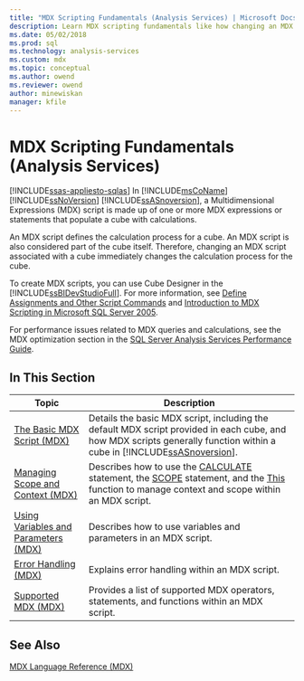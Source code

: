 ```yaml
---
title: "MDX Scripting Fundamentals (Analysis Services) | Microsoft Docs"
description: Learn MDX scripting fundamentals like how changing an MDX script associated with a cube immediately changes the calculation process for the cube.
ms.date: 05/02/2018
ms.prod: sql
ms.technology: analysis-services
ms.custom: mdx
ms.topic: conceptual
ms.author: owend
ms.reviewer: owend
author: minewiskan
manager: kfile
---
```

# MDX Scripting Fundamentals (Analysis Services)
[!INCLUDE[ssas-appliesto-sqlas](../../includes/ssas-appliesto-sqlas.md)]
  In [!INCLUDE[msCoName](../../includes/msconame-md.md)] [!INCLUDE[ssNoVersion](../../includes/ssnoversion-md.md)] [!INCLUDE[ssASnoversion](../../includes/ssasnoversion-md.md)], a Multidimensional Expressions (MDX) script is made up of one or more MDX expressions or statements that populate a cube with calculations.  
  
 An MDX script defines the calculation process for a cube. An MDX script is also considered part of the cube itself. Therefore, changing an MDX script associated with a cube immediately changes the calculation process for the cube.  
  
 To create MDX scripts, you can use Cube Designer in the [!INCLUDE[ssBIDevStudioFull](../../includes/ssbidevstudiofull-md.md)]. For more information, see [Define Assignments and Other Script Commands](../../../analysis-services/multidimensional-models/define-assignments-and-other-script-commands.md) and [Introduction to MDX Scripting in Microsoft SQL Server 2005](/previous-versions/sql/sql-server-2005/administrator/ms345116(v=sql.90)).  
  
 For performance issues related to MDX queries and calculations, see the MDX optimization section in the [SQL Server Analysis Services Performance Guide](/previous-versions/dn749781(v=msdn.10)).  
  
## In This Section  
  
|Topic|Description|  
|-----------|-----------------|  
|[The Basic MDX Script &#40;MDX&#41;](../../../analysis-services/multidimensional-models/mdx/the-basic-mdx-script-mdx.md)|Details the basic MDX script, including the default MDX script provided in each cube, and how MDX scripts generally function within a cube in [!INCLUDE[ssASnoversion](../../includes/ssasnoversion-md.md)].|  
|[Managing Scope and Context &#40;MDX&#41;](../../../analysis-services/multidimensional-models/mdx/managing-scope-and-context-mdx.md)|Describes how to use the [CALCULATE](/sql/mdx/mdx-scripting-calculate) statement, the [SCOPE](/sql/mdx/mdx-scripting-scope) statement, and the [This](/sql/mdx/this-mdx) function to manage context and scope within an MDX script.|  
|[Using Variables and Parameters &#40;MDX&#41;](../../../analysis-services/multidimensional-models/mdx/using-variables-and-parameters-mdx.md)|Describes how to use variables and parameters in an MDX script.|  
|[Error Handling &#40;MDX&#41;](../../../analysis-services/multidimensional-models/mdx/error-handling-mdx.md)|Explains error handling within an MDX script.|  
|[Supported MDX &#40;MDX&#41;](../../../analysis-services/multidimensional-models/mdx/supported-mdx-mdx.md)|Provides a list of supported MDX operators, statements, and functions within an MDX script.|  
  
## See Also  
 [MDX Language Reference &#40;MDX&#41;](/sql/mdx/mdx-language-reference-mdx)  
  
